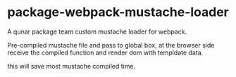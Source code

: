 # package-webpack-mustache-loader
A qunar package team custom mustache loader for webpack.

Pre-compiled mustache file and pass to global box, at the browser side receive the compiled function and render dom with templdate data.

this will save most mustache compiled time.